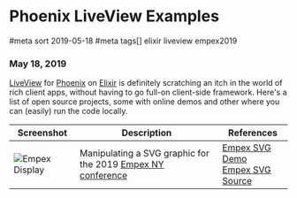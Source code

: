 # Phoenix LiveView Examples
#meta sort 2019-05-18
#meta tags[] elixir liveview empex2019
### May 18, 2019

[LiveView](https://github.com/phoenixframework/phoenix_live_view)
for [Phoenix](https://github.com/phoenixframework/phoenix) on [Elixir](https://github.com/elixir-lang/elixir) is definitely scratching an itch
in the world of rich client apps, without having to go full-on
client-side framework.  Here's a list of open
source projects, some with online demos and other where you can
(easily) run the code locally.

| Screenshot | Description | References |
| -- | ---| -- |
| ![Empex Display](/10xdevelopers/assets/static/images/liveview-examples/phoenix_liveview_empexdisplay.png?raw=true) | Manipulating a SVG graphic for the 2019 [Empex NY conference](https://empex.co/nyc.html) | [Empex SVG Demo](/demo/empex) <br> [Empex SVG Source](https://github.com/empex2019liveview/empexlogo) |
